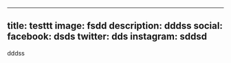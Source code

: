 
  ---
  title: testtt
  image: fsdd
  description: dddss
  social:
    facebook: dsds
    twitter: dds
    instagram: sddsd
  ---
  
  dddss
      